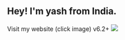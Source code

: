 ## Hey! I'm yash from India.
Visit my website (click image)
v6.2+
<a href="https://itzzzyashu-cf.tk">
<img src="https://telegra.ph/file/de13a51b41761a6e986da.jpg" />
</a>
